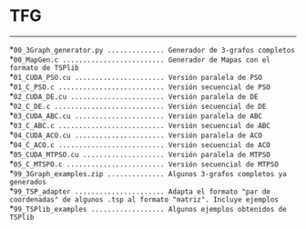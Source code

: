 # TFG
---
*`00_3Graph_generator.py .............. Generador de 3-grafos completos`  
*`00_MapGen.c ......................... Generador de Mapas con el formato de TSPlib`  
*`01_CUDA_PSO.cu ...................... Versión paralela de PSO`  
*`01_C_PSO.c .......................... Versión secuencial de PSO`  
*`02_CUDA_DE.cu ....................... Versión paralela de DE`  
*`02_C_DE.c ........................... Versión secuencial de DE`  
*`03_CUDA_ABC.cu ...................... Versión paralela de ABC`  
*`03_C_ABC.c .......................... Versión secuencial de ABC`  
*`04_CUDA_ACO.cu ...................... Versión paralela de ACO` 
*`04_C_ACO.c .......................... Versión secuencial de ACO`  
*`05_CUDA_MTPSO.cu .................... Versión paralela de MTPSO`  
*`05_C_MTSPO.c ........................ Versión secuencial de MTPSO`  
*`99_3Graph_examples.zip .............. Algunos 3-grafos completos ya generados`  
*`99_TSP_adapter ...................... Adapta el formato "par de coordenadas" de algunos .tsp al formato "matriz". Incluye ejemplos`  
*`99_TSPlib_examples .................. Algunos ejemplos obtenidos de TSPlib`  
